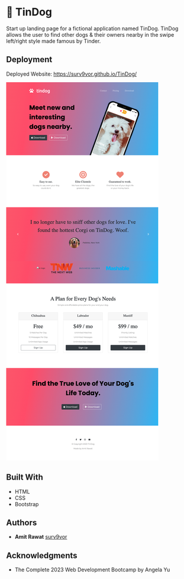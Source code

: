 # 🐶 TinDog

Start up landing page for a fictional application named TinDog. TinDog allows the user to find other dogs & their owners nearby in the swipe left/right style made famous by Tinder.

## Deployment

Deployed Website: https://surv9vor.github.io/TinDog/

![tindog](./images/SS.png)

## Built With

  * HTML
  * CSS
  * Bootstrap

## Authors

  - **Amit Rawat**
    [surv9vor]()


## Acknowledgments

  * The Complete 2023 Web Development Bootcamp by Angela Yu
